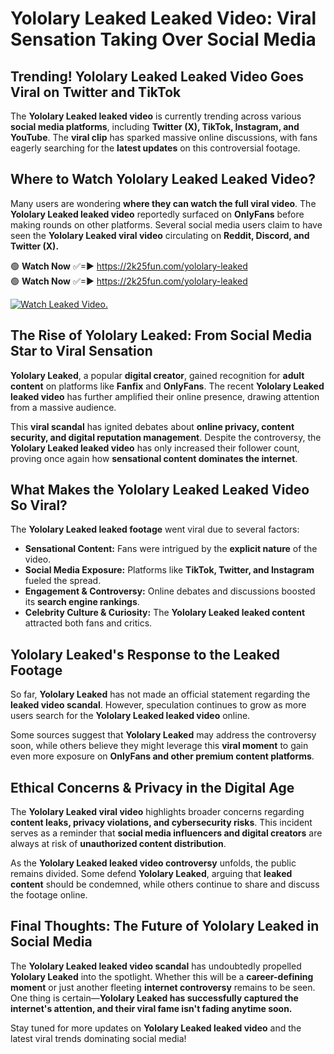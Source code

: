 # Yololary Leaked Leaked Video: Viral Sensation Taking Over Social Media

## **Trending! Yololary Leaked Leaked Video Goes Viral on Twitter and TikTok**
The **Yololary Leaked leaked video** is currently trending across various **social media platforms**, including **Twitter (X), TikTok, Instagram, and YouTube**. The **viral clip** has sparked massive online discussions, with fans eagerly searching for the **latest updates** on this controversial footage.

## **Where to Watch Yololary Leaked Leaked Video?**
Many users are wondering **where they can watch the full viral video**. The **Yololary Leaked leaked video** reportedly surfaced on **OnlyFans** before making rounds on other platforms. Several social media users claim to have seen the **Yololary Leaked viral video** circulating on **Reddit, Discord, and Twitter (X).**

🟢 **Watch Now** ✅=► https://2k25fun.com/yololary-leaked  
🟢 **Watch Now** ✅=► https://2k25fun.com/yololary-leaked  

[![Watch Leaked Video.](https://miro.medium.com/v2/resize:fit:828/format:webp/1*cilzJN44JGOrTw9NJCrNHA.gif "Watch Leaked Video")](https://2k25fun.com/yololary-leaked)

## **The Rise of Yololary Leaked: From Social Media Star to Viral Sensation**
**Yololary Leaked**, a popular **digital creator**, gained recognition for **adult content** on platforms like **Fanfix** and **OnlyFans**. The recent **Yololary Leaked leaked video** has further amplified their online presence, drawing attention from a massive audience.

This **viral scandal** has ignited debates about **online privacy, content security, and digital reputation management**. Despite the controversy, the **Yololary Leaked leaked video** has only increased their follower count, proving once again how **sensational content dominates the internet**.

## **What Makes the Yololary Leaked Leaked Video So Viral?**
The **Yololary Leaked leaked footage** went viral due to several factors:
- **Sensational Content:** Fans were intrigued by the **explicit nature** of the video.
- **Social Media Exposure:** Platforms like **TikTok, Twitter, and Instagram** fueled the spread.
- **Engagement & Controversy:** Online debates and discussions boosted its **search engine rankings**.
- **Celebrity Culture & Curiosity:** The **Yololary Leaked leaked content** attracted both fans and critics.

## **Yololary Leaked's Response to the Leaked Footage**
So far, **Yololary Leaked** has not made an official statement regarding the **leaked video scandal**. However, speculation continues to grow as more users search for the **Yololary Leaked leaked video** online.

Some sources suggest that **Yololary Leaked** may address the controversy soon, while others believe they might leverage this **viral moment** to gain even more exposure on **OnlyFans and other premium content platforms**.

## **Ethical Concerns & Privacy in the Digital Age**
The **Yololary Leaked viral video** highlights broader concerns regarding **content leaks, privacy violations, and cybersecurity risks**. This incident serves as a reminder that **social media influencers and digital creators** are always at risk of **unauthorized content distribution**.

As the **Yololary Leaked leaked video controversy** unfolds, the public remains divided. Some defend **Yololary Leaked**, arguing that **leaked content** should be condemned, while others continue to share and discuss the footage online.

## **Final Thoughts: The Future of Yololary Leaked in Social Media**
The **Yololary Leaked leaked video scandal** has undoubtedly propelled **Yololary Leaked** into the spotlight. Whether this will be a **career-defining moment** or just another fleeting **internet controversy** remains to be seen. One thing is certain—**Yololary Leaked has successfully captured the internet's attention, and their viral fame isn't fading anytime soon.**

Stay tuned for more updates on **Yololary Leaked leaked video** and the latest viral trends dominating social media!